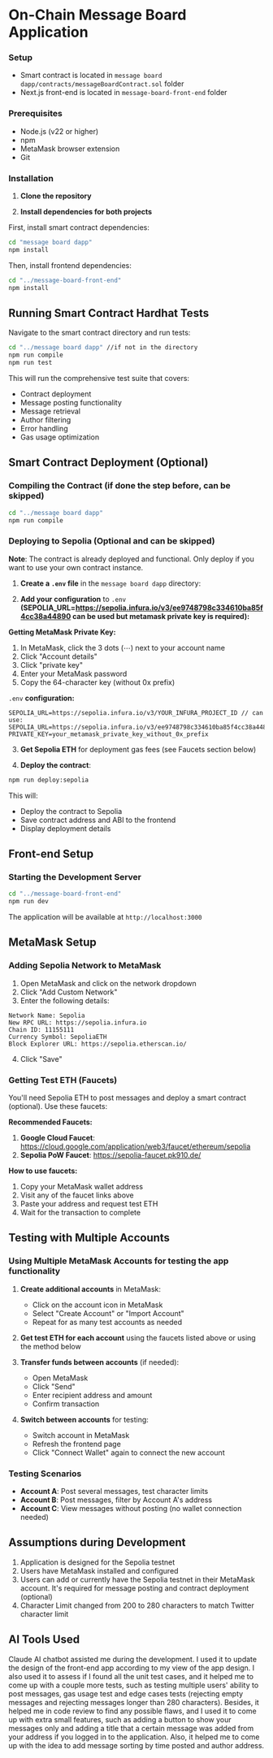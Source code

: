# On-Chain Message Board Application

### Setup

- Smart contract is located in `message board dapp/contracts/messageBoardContract.sol` folder
- Next.js front-end is located in `message-board-front-end` folder

### Prerequisites

- Node.js (v22 or higher)
- npm 
- MetaMask browser extension
- Git

### Installation

1. **Clone the repository**

2. **Install dependencies for both projects**

First, install smart contract dependencies:
```bash
cd "message board dapp"
npm install
```

Then, install frontend dependencies:
```bash
cd "../message-board-front-end"
npm install
```

## Running Smart Contract Hardhat Tests

Navigate to the smart contract directory and run tests:

```bash
cd "../message board dapp" //if not in the directory
npm run compile
npm run test
```

This will run the comprehensive test suite that covers:
- Contract deployment
- Message posting functionality
- Message retrieval
- Author filtering
- Error handling
- Gas usage optimization

## Smart Contract Deployment (Optional)

### Compiling the Contract (if done the step before, can be skipped)

```bash
cd "../message board dapp"
npm run compile
```

### Deploying to Sepolia (Optional and can be skipped)

**Note**: The contract is already deployed and functional. Only deploy if you want to use your own contract instance.

1. **Create a `.env` file** in the `message board dapp` directory:

2. **Add your configuration** to `.env` **(SEPOLIA_URL=https://sepolia.infura.io/v3/ee9748798c334610ba85f4cc38a44890 can be used but metamask private key is required):**

**Getting MetaMask Private Key:**
1. In MetaMask, click the 3 dots (⋯) next to your account name
2. Click "Account details"
3. Click "private key"
4. Enter your MetaMask password
5. Copy the 64-character key (without 0x prefix)

`.env` **configuration:**
```
SEPOLIA_URL=https://sepolia.infura.io/v3/YOUR_INFURA_PROJECT_ID // can use: SEPOLIA_URL=https://sepolia.infura.io/v3/ee9748798c334610ba85f4cc38a44890 
PRIVATE_KEY=your_metamask_private_key_without_0x_prefix
```

3. **Get Sepolia ETH** for deployment gas fees (see Faucets section below)

4. **Deploy the contract**:
```bash
npm run deploy:sepolia
```

This will:
- Deploy the contract to Sepolia
- Save contract address and ABI to the frontend
- Display deployment details

## Front-end Setup

### Starting the Development Server

```bash
cd "../message-board-front-end"
npm run dev
```

The application will be available at `http://localhost:3000`

## MetaMask Setup

### Adding Sepolia Network to MetaMask

1. Open MetaMask and click on the network dropdown
2. Click "Add Custom Network"
3. Enter the following details:

```
Network Name: Sepolia
New RPC URL: https://sepolia.infura.io
Chain ID: 11155111
Currency Symbol: SepoliaETH
Block Explorer URL: https://sepolia.etherscan.io/
```

4. Click "Save"

### Getting Test ETH (Faucets)

You'll need Sepolia ETH to post messages and deploy a smart contract (optional). Use these faucets:

**Recommended Faucets:**
1. **Google Cloud Faucet**: https://cloud.google.com/application/web3/faucet/ethereum/sepolia
2. **Sepolia PoW Faucet**: https://sepolia-faucet.pk910.de/

**How to use faucets:**
1. Copy your MetaMask wallet address
2. Visit any of the faucet links above
3. Paste your address and request test ETH
4. Wait for the transaction to complete

## Testing with Multiple Accounts

### Using Multiple MetaMask Accounts for testing the app functionality

1. **Create additional accounts** in MetaMask:
   - Click on the account icon in MetaMask
   - Select "Create Account" or "Import Account"
   - Repeat for as many test accounts as needed

2. **Get test ETH for each account** using the faucets listed above or using the method below 

3. **Transfer funds between accounts** (if needed):
   - Open MetaMask
   - Click "Send"
   - Enter recipient address and amount
   - Confirm transaction
  
4. **Switch between accounts** for testing:
   - Switch account in MetaMask
   - Refresh the frontend page
   - Click "Connect Wallet" again to connect the new account

### Testing Scenarios

- **Account A**: Post several messages, test character limits
- **Account B**: Post messages, filter by Account A's address
- **Account C**: View messages without posting (no wallet connection needed)

## Assumptions during Development

1. Application is designed for the Sepolia testnet
2. Users have MetaMask installed and configured
3. Users can add or currently have the Sepolia testnet in their MetaMask account. It's required for message posting and contract deployment (optional) 
4. Character Limit changed from 200 to 280 characters to match Twitter character limit

## AI Tools Used

Claude AI chatbot assisted me during the development. I used it to update the design of the front-end app according to my view of the app design. 
I also used it to assess if I found all the unit test cases, and it helped me to come up with a couple more tests, such as testing multiple users' ability to post messages, gas usage test and edge cases tests (rejecting empty messages and rejecting messages longer than 280 characters). 
Besides, it helped me in code review to find any possible flaws, and I used it to come up with extra small features, such as adding a button to show your messages only and adding a title that a certain message was added from your address if you logged in to the application. Also, it helped me to come up with the idea to add message sorting by time posted and author address.  


